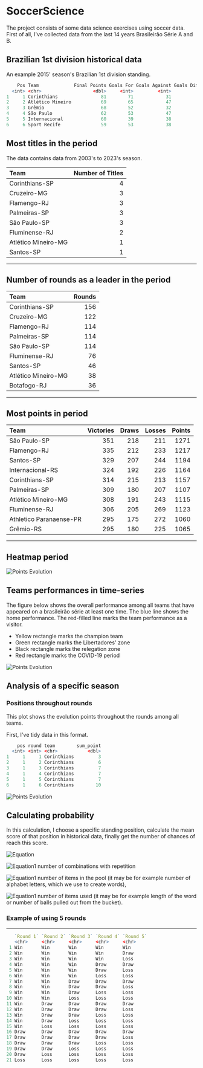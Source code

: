 # SoccerScience


The project consists of some data science exercises using soccer data.
First of all, I've collected data from the last 14 years Brasileirão Série A and B.
## Brazilian 1st division historical data

An example 2015' season's Brazilian 1st division standing.

```R
    Pos Team             Final Points Goals For Goals Against Goals Difference  Year
  <int> <chr>                   <dbl>     <int>         <int>            <int> <int>
1     1 Corinthians                81        71            31               40  2015
2     2 Atlético Mineiro           69        65            47               18  2015
3     3 Grêmio                     68        52            32               20  2015
4     4 São Paulo                  62        53            47                6  2015
5     5 Internacional              60        39            38                1  2015
6     6 Sport Recife               59        53            38               15  2015
```


## Most titles in the period

The data contains data from 2003's to 2023's season.

|Team          | Number of Titles|
|:--------------|-----:|
|Corinthians-SP      |  4|
|Cruzeiro-MG         |  3|
|Flamengo-RJ         |  3|
|Palmeiras-SP        |  3|
|São Paulo-SP        |  3|
|Fluminense-RJ       |  2|
|Atlético Mineiro-MG |  1|
|Santos-SP           |  1|

---
## Number of rounds as a leader in the period

|Team          | Rounds|
|:--------------|-----:|
|Corinthians-SP      | 156|
|Cruzeiro-MG         | 122|
|Flamengo-RJ         | 114|
|Palmeiras-SP        | 114|
|São Paulo-SP        | 114|
|Fluminense-RJ       |  76|
|Santos-SP           |  46|
|Atlético Mineiro-MG |  38|
|Botafogo-RJ         |  36|

---
## Most points in period
|Team                    | Victories| Draws| Losses| Points|
|:-----------------------|---------:|-----:|------:|------:|
|São Paulo-SP            |       351|   218|    211|   1271|
|Flamengo-RJ             |       335|   212|    233|   1217|
|Santos-SP               |       329|   207|    244|   1194|
|Internacional-RS        |       324|   192|    226|   1164|
|Corinthians-SP          |       314|   215|    213|   1157|
|Palmeiras-SP            |       309|   180|    207|   1107|
|Atlético Mineiro-MG     |       308|   191|    243|   1115|
|Fluminense-RJ           |       306|   205|    269|   1123|
|Athletico Paranaense-PR |       295|   175|    272|   1060|
|Grêmio-RS               |       295|   180|    225|   1065|

---

## Heatmap period

![Points Evolution](./plots/heatmap_seria.png)

## Teams performances in time-series

The figure below shows the overall performance among all teams that have appeared on a brasileirão série at least one time. The blue line shows the home performance. The red-filled line marks the team performance as a visitor.


  - Yellow rectangle marks the champion team
  - Green rectangle marks the Libertadores' zone
  - Black rectangle marks the relegation zone
  - Red rectangle marks the COVID-19 period


![Points Evolution](./plots/performance.png)

## Analysis of a specific season

### Positions throughout rounds

This plot shows the evolution points throughout the rounds among all teams.

First, I've tidy data in this format.

```R
    pos round team        sum_point
  <int> <int> <chr>           <dbl>
1     1     1 Corinthians         3
2     1     2 Corinthians         6
3     1     3 Corinthians         7
4     1     4 Corinthians         7
5     1     5 Corinthians         7
6     1     6 Corinthians        10
```

![Points Evolution](./plots/evolution_points.png)


## Calculating probability

In this calculation, I choose a specific standing position, calculate the mean score of that position in historical data, finally get the number of chances of reach this score.

![Equation](./equations/equation.svg)

![Equation1](./equations/equation(1).svg)
number of combinations with repetition

![Equation1](./equations/equation(2).svg)
number of items in the pool (it may be for example number of alphabet letters, which we use to create words),

![Equation1](./equations/equation(3).svg)
number of items used (it may be for example length of the word or number of balls pulled out from the bucket).

### Example of using 5 rounds

---

```R
   `Round 1` `Round 2` `Round 3` `Round 4` `Round 5`
   <chr>     <chr>     <chr>     <chr>     <chr>
 1 Win       Win       Win       Win       Win
 2 Win       Win       Win       Win       Draw
 3 Win       Win       Win       Win       Loss
 4 Win       Win       Win       Draw      Draw
 5 Win       Win       Win       Draw      Loss
 6 Win       Win       Win       Loss      Loss
 7 Win       Win       Draw      Draw      Draw
 8 Win       Win       Draw      Draw      Loss
 9 Win       Win       Draw      Loss      Loss
10 Win       Win       Loss      Loss      Loss
11 Win       Draw      Draw      Draw      Draw
12 Win       Draw      Draw      Draw      Loss
13 Win       Draw      Draw      Loss      Loss
14 Win       Draw      Loss      Loss      Loss
15 Win       Loss      Loss      Loss      Loss
16 Draw      Draw      Draw      Draw      Draw
17 Draw      Draw      Draw      Draw      Loss
18 Draw      Draw      Draw      Loss      Loss
19 Draw      Draw      Loss      Loss      Loss
20 Draw      Loss      Loss      Loss      Loss
21 Loss      Loss      Loss      Loss      Loss
```

